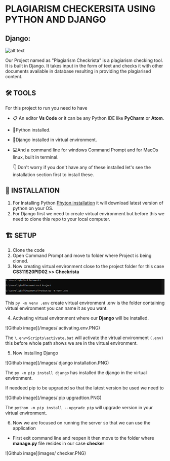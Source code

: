 # PLAGIARISM CHECKERSITA USING PYTHON AND DJANGO

##                                                      Django:

![alt text](https://static.djangoproject.com/img/logos/django-logo-negative.png) 

Our Project named as "Plagiarism Checkrista" is a plagiarism checking tool. It is built in Django. It takes input in the form of text and checks it with other documents available in database resulting in providing the plagiarised content.

## 🛠 TOOLS

For this project to run you need to have 
- 📋 An editor **Vs Code** or it can be any Python IDE like **PyCharm** or **Atom**.
- 🐍Python installed. 
- 🚀Django installed in virtual environment.
- 💻And a command line for windows Command Prompt and for MacOs linux, built in terminal.

  👇 Don't worry if you don't have any of these installed let's see the installation section first to install these.
  
##  🎩 INSTALLATION

1. For Installing Python [Phyton installation](https://www.python.org/downloads/) it will download latest version of python on your OS.
2. For Django first we need to create virtual environment but before this we need to clone this repo to your local computer.

##  🏗 SETUP

1. Clone the code 
2. Open Command Prompt and move to folder where Project is being cloned.
3. Now creating virtual environment close to the project folder for this case **CS311S20PID02 >> Checkrista**

![Github image](/images/.env.PNG)
 
 This ``py -m venv .env`` create virtual environment .env is the folder containing virtual environment you can name it as you want.
 
 4. Activating virtual environment where our **Django** will be installed.
 
 ![Github image](/images/ activating.env.PNG)
 
 The ``\.env>Scripts\activate.bat`` will activate the virtual environment ``(.env) `` this before whole path shows we are in the virtual environment.
 
 5. Now installing Django 
 
 ![Github image](/images/ django installation.PNG)
 
 The ``py -m pip install django`` has installed the django in the virtual environment.
 
 If needeed pip to be upgraded so that the latest version be used we need to
 
 ![Github image](/images/ pip upgradtion.PNG)
 
 The ``python -m pip install --upgrade pip`` will upgrade version in your virtual environment.
 
 6. Now we are focused on running the server so that we can use the application
  - First exit command line and reopen it then move to the folder where **manage.py** file resides in our case **checker** 
  
  ![Github image](images/ checker.PNG)
  
  
  
